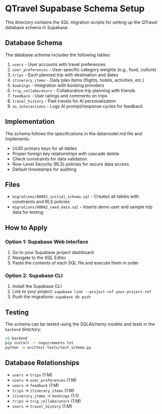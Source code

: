 # QTravel Supabase Schema Setup

This directory contains the SQL migration scripts for setting up the QTravel database schema in Supabase.

## Database Schema

The database schema includes the following tables:

1. `users` - User accounts with travel preferences
2. `user_preferences` - User-specific category weights (e.g., food, culture)
3. `trips` - Each planned trip with destination and dates
4. `itinerary_items` - Daily plan items (flights, hotels, activities, etc.)
5. `bookings` - Integration with booking providers
6. `trip_collaborators` - Collaborative trip planning with friends
7. `feedback` - User ratings and comments on trips
8. `travel_history` - Past travels for AI personalization
9. `ai_interactions` - Logs AI prompt/response cycles for feedback

## Implementation

The schema follows the specifications in the datamodel.md file and implements:

- UUID primary keys for all tables
- Proper foreign key relationships with cascade delete
- Check constraints for data validation
- Row-Level Security (RLS) policies for secure data access
- Default timestamps for auditing

## Files

- `migrations/00001_initial_schema.sql` - Creates all tables with constraints and RLS policies
- `migrations/00002_seed_data.sql` - Inserts demo user and sample trip data for testing

## How to Apply

### Option 1: Supabase Web Interface

1. Go to your Supabase project dashboard
2. Navigate to the SQL Editor
3. Paste the contents of each SQL file and execute them in order

### Option 2: Supabase CLI

1. Install the Supabase CLI
2. Link to your project: `supabase link --project-ref your-project-ref`
3. Push the migrations: `supabase db push`

## Testing

The schema can be tested using the SQLAlchemy models and tests in the `backend` directory:

```bash
cd backend
pip install -r requirements.txt
python -m unittest tests/test_schema.py
```

## Database Relationships

- `users` → `trips` (1:M)
- `users` → `user_preferences` (1:M)
- `users` → `feedback` (1:M)
- `trips` → `itinerary_items` (1:M)
- `itinerary_items` → `bookings` (1:1)
- `trips` → `trip_collaborators` (1:M)
- `users` → `travel_history` (1:M)
